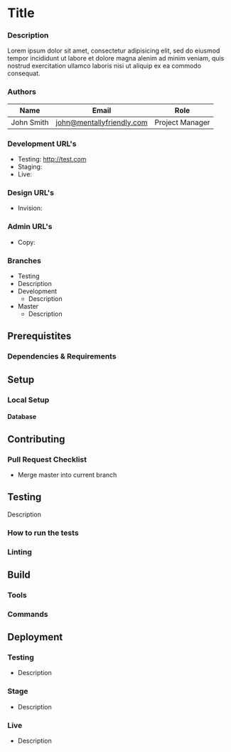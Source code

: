 # Title

### Description
Lorem ipsum dolor sit amet, consectetur adipisicing elit, sed do eiusmod tempor incididunt ut labore et dolore magna alenim ad minim veniam, quis nostrud exercitation ullamco laboris nisi ut aliquip ex ea commodo consequat.

### Authors
Name | Email | Role
--- | --- | ---
John Smith | [john@mentallyfriendly.com](mailto:john@mentallyfriendly.com) | Project Manager

### Development URL's
* Testing: http://test.com
* Staging:
* Live:

### Design URL's
* Invision:

### Admin URL's
* Copy:

### Branches
* Testing
 * Description
* Development
  * Description
* Master
  * Description


## Prerequistites
### Dependencies & Requirements


## Setup
### Local Setup

#### Database


## Contributing
### Pull Request Checklist
* Merge master into current branch


## Testing
Description

### How to run the tests

### Linting


## Build
### Tools

### Commands


## Deployment

### Testing
  * Description

### Stage
  * Description

### Live
  * Description
